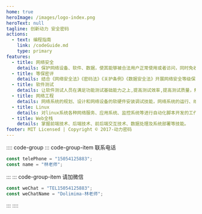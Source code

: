 ```yaml
---
home: true
heroImage: /images/logo-index.png
heroText: null
tagline: 创新动力 安全密码
actions:
  - text: 编程指南
    link: /codeGuide.md
    type: primary
features:
  - title: 网络安全
    details: 保护网络设备、软件、数据，使其能够被合法用户正常使用或者访问，同时免收非授权用户的使用或者访问的实战培训。
  - title: 等保密评
    details: 结合《网络安全法》《密码法》《关护条例》《数据安全法》开展网络安全等级保护、商用密码应用安全性评估的技能培训。
  - title: 软件测试
    details: 让软件测试人员在满足功能测试基础能力之上,提高测试效率,提高测试质量，解决可测性问题。
  - title: 网络工程
    details: 网络系统的规划、设计和网络设备的软硬件安装调试技能，网络系统的运行、维护和管理技能。
  - title: Linux
    details: 对linux系统各种网络服务、应用系统、监控系统等进行自动化脚本开发的工作，并根据项目对系统进行性能优化技能。
  - title: Web全栈
    details: 掌握前端技术、后端技术、前后端交互技术、数据处理及系统部署等技能。
footer: MIT Licensed | Copyright © 2017-动力密码
---
```


:::: code-group
::: code-group-item 联系电话

```js
const telePhone = "15054125883";
const name = "林老师";
```

:::
::: code-group-item 请加微信

```js
const weChat = "TEL15054125883";
const weChatName = "Dolimima-林老师";
```

:::
::::
